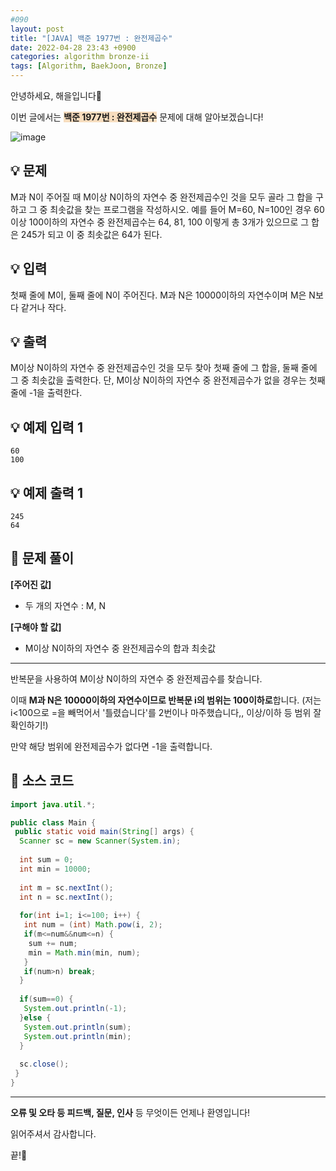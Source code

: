 ```yaml
---
#090
layout: post
title: "[JAVA] 백준 1977번 : 완전제곱수"
date: 2022-04-28 23:43 +0900
categories: algorithm bronze-ii
tags: [Algorithm, BaekJoon, Bronze]
---
```


안녕하세요, 해을입니다🦖

이번 글에서는 <span style="background-color:#f7ddbe">**백준 1977번 : 완전제곱수**</span> 문제에 대해 알아보겠습니다!

![image](https://user-images.githubusercontent.com/39720852/174481910-660c99ae-57f5-4c4c-aa5a-1c88f79ce498.png)

## 💡 문제

M과 N이 주어질 때 M이상 N이하의 자연수 중 완전제곱수인 것을 모두 골라 그 합을 구하고 그 중 최솟값을 찾는 프로그램을 작성하시오. 예를 들어 M=60, N=100인 경우 60이상 100이하의 자연수 중 완전제곱수는 64, 81, 100 이렇게 총 3개가 있으므로 그 합은 245가 되고 이 중 최솟값은 64가 된다.

## 💡 입력

첫째 줄에 M이, 둘째 줄에 N이 주어진다. M과 N은 10000이하의 자연수이며 M은 N보다 같거나 작다.

## 💡 출력

M이상 N이하의 자연수 중 완전제곱수인 것을 모두 찾아 첫째 줄에 그 합을, 둘째 줄에 그 중 최솟값을 출력한다. 단, M이상 N이하의 자연수 중 완전제곱수가 없을 경우는 첫째 줄에 -1을 출력한다.

## 💡 예제 입력 1

```
60
100
```

## 💡 예제 출력 1

```
245
64
```

## 🚩 문제 풀이

**[주어진 값]**

* 두 개의 자연수 : M, N

**[구해야 할 값]**

* M이상 N이하의 자연수 중 완전제곱수의 합과 최솟값

---

반복문을 사용하여 M이상 N이하의 자연수 중 완전제곱수를 찾습니다.

이때 **M과 N은 10000이하의 자연수이므로 반복문 i의 범위는 100이하로**합니다.
(저는 i<100으로 =을 빼먹어서 '틀렸습니다'를 2번이나 마주했습니다,, 이상/이하 등 범위 잘 확인하기!)

만약 해당 범위에 완전제곱수가 없다면 -1을 출력합니다.

## 🚩 소스 코드

``` java
import java.util.*;

public class Main {
 public static void main(String[] args) {  
  Scanner sc = new Scanner(System.in);
  
  int sum = 0;
  int min = 10000;
  
  int m = sc.nextInt();
  int n = sc.nextInt();
  
  for(int i=1; i<=100; i++) {
   int num = (int) Math.pow(i, 2);
   if(m<=num&&num<=n) {
    sum += num;
    min = Math.min(min, num);
   }
   if(num>n) break;
  }
  
  if(sum==0) {
   System.out.println(-1);
  }else {
   System.out.println(sum);
   System.out.println(min);
  }
  
  sc.close();
 }
}
```

---

**오류 및 오타 등 피드백, 질문, 인사** 등 무엇이든 언제나 환영입니다!

읽어주셔서 감사합니다.

끝!🦕
